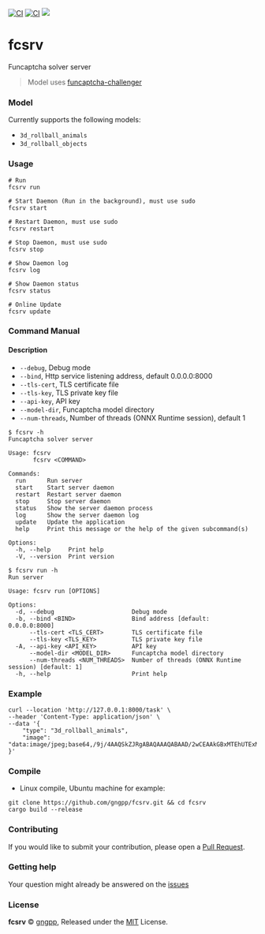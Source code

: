 [![CI](https://github.com/gngpp/fcsrv/actions/workflows/ci.yml/badge.svg)](https://github.com/gngpp/fcsrv/actions/workflows/ci.yml)
[![CI](https://github.com/gngpp/fcsrv/actions/workflows/release.yml/badge.svg)](https://github.com/gngpp/fcsrv/actions/workflows/release.yml)
 <a target="_blank" href="https://github.com/gngpp/fcsrv/blob/main/LICENSE">
  <img src="https://img.shields.io/badge/license-MIT-blue.svg"/>
 </a>

# fcsrv

Funcaptcha solver server

> Model uses [funcaptcha-challenger](https://github.com/MagicalMadoka/funcaptcha-challenger)

### Model

Currently supports the following models:

- `3d_rollball_animals`
- `3d_rollball_objects`

### Usage

```shell
# Run
fcsrv run 

# Start Daemon (Run in the background), must use sudo
fcsrv start

# Restart Daemon, must use sudo
fcsrv restart

# Stop Daemon, must use sudo
fcsrv stop

# Show Daemon log
fcsrv log

# Show Daemon status
fcsrv status

# Online Update
fcsrv update
```

### Command Manual

#### Description

- `--debug`, Debug mode
- `--bind`, Http service listening address, default 0.0.0.0:8000
- `--tls-cert`, TLS certificate file
- `--tls-key`, TLS private key file
- `--api-key`, API key
- `--model-dir`, Funcaptcha model directory
- `--num-threads`, Number of threads (ONNX Runtime session), default 1

```shell
$ fcsrv -h
Funcaptcha solver server

Usage: fcsrv
       fcsrv <COMMAND>

Commands:
  run      Run server
  start    Start server daemon
  restart  Restart server daemon
  stop     Stop server daemon
  status   Show the server daemon process
  log      Show the server daemon log
  update   Update the application
  help     Print this message or the help of the given subcommand(s)

Options:
  -h, --help     Print help
  -V, --version  Print version

$ fcsrv run -h
Run server

Usage: fcsrv run [OPTIONS]

Options:
  -d, --debug                      Debug mode
  -b, --bind <BIND>                Bind address [default: 0.0.0.0:8000]
      --tls-cert <TLS_CERT>        TLS certificate file
      --tls-key <TLS_KEY>          TLS private key file
  -A, --api-key <API_KEY>          API key
      --model-dir <MODEL_DIR>      Funcaptcha model directory
      --num-threads <NUM_THREADS>  Number of threads (ONNX Runtime session) [default: 1]
  -h, --help                       Print help
```

### Example

```shell
curl --location 'http://127.0.0.1:8000/task' \
--header 'Content-Type: application/json' \
--data '{
    "type": "3d_rollball_animals",
    "image": "data:image/jpeg;base64,/9j/4AAQSkZJRgABAQAAAQABAAD/2wCEAAkGBxMTEhUTExMWFhUXGBgYGBgYGBgYGBgYGBgYGBgYGBgYHSggGBolHRgXITEhJSkrLi4uGB8zODMsNygtLisBCgoKDg0OGxAQGy0"
}'
```

### Compile

- Linux compile, Ubuntu machine for example:

```shell
git clone https://github.com/gngpp/fcsrv.git && cd fcsrv
cargo build --release
```

### Contributing

If you would like to submit your contribution, please open a [Pull Request](https://github.com/gngpp/fcsrv/pulls).

### Getting help

Your question might already be answered on the [issues](https://github.com/gngpp/fcsrv/issues)

### License

**fcsrv** © [gngpp](https://github.com/gngpp), Released under the [MIT](./LICENSE) License.
